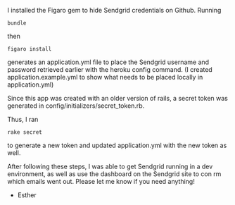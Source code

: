 I installed the Figaro gem to hide Sendgrid credentials on Github. Running
```
bundle
```
then

```
figaro install
```
generates an application.yml file to place the Sendgrid username and password retrieved earlier with the heroku config command. (I created application.example.yml to show what needs to be placed locally in application.yml)

Since this app was created with an older version of rails, a secret token was generated in config/initializers/secret_token.rb.

Thus, I ran

```
rake secret
```
to generate a new token and updated application.yml with the new token as well.

After following these steps, I was able to get Sendgrid running in a dev environment, as well as use the dashboard on the Sendgrid site to con rm which emails went out. Please let me know if you need anything!

- Esther
